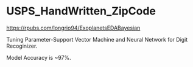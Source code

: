 # USPS_HandWritten_ZipCode

https://rpubs.com/longrio94/ExoplanetsEDABayesian

Tuning Parameter-Support Vector Machine and Neural Network for Digit Recoginizer.

Model Accuracy is ~97%.

